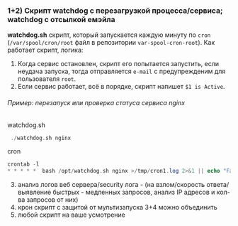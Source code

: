 ### 1+2) Скрипт watchdog с перезагрузкой процесса/сервиса; watchdog с отсылкой емэйла
**watchdog.sh** скрипт, который запускается каждую минуту по `cron` (`/var/spool/cron/root` файл в репозитории `var-spool-cron-root`).
Как работает скрипт, логика:
1) Когда сервис остановлен, скрипт его попытается запустить, если неудача запуска, тогда отправляется `e-mail` с предупрежденим для пользователя `root`.
2) Если сервис работает, всё в порядке, скрипт напишет `$1 is Active`.

###### Пример: перезапуск или проверка статуса сервиса nginx
watchdog.sh
```php
 ./watchdog.sh nginx
```
cron
```php
crontab -l
* * * * *  bash /opt/watchdog.sh nginx >/tmp/cron1.log 2>&1 || echo "Failed" | mail -s "nginx doesnt work" root
```


3) анализ логов веб сервера/security лога - (на взлом/скорость ответа/выявление быстрых - медленных запросов, анализ IP адресов и кол-ва запросов от них)
4) крон скрипт с защитой от мультизапуска
3+4 можно объединить
5) любой скрипт на ваше усмотрение
